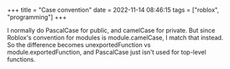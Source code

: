 +++
title = "Case convention"
date = 2022-11-14 08:46:15
tags = ["roblox", "programming"]
+++

I normally do PascalCase for public, and camelCase for private. But since
Roblox's convention for modules is module.camelCase, I match that instead. So
the difference becomes unexportedFunction vs module.exportedFunction, and
PascalCase just isn't used for top-level functions.
